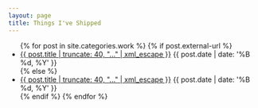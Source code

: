 ```yaml
---
layout: page
title: Things I've Shipped
---
```


<section id="work">
  <!-- <h3>{{ site.time | date: '%Y' }}</h3> -->
  <ul>
  {% for post in site.categories.work %}
      {% if post.external-url %}
          <li class="work-item">
            <a href="{{ post.external-url | xml_escape }}" title="{{ post.title | xml_escape }}" class="work-link">{{ post.title | truncate: 40, "..." | xml_escape }}</a>
            <time class="work-time">{{ post.date | date: '%B %d, %Y' }}</time>
          </li>
      {% else %}
          <li class="work-item">
            <a href="{{ post.url | xml_escape }}" title="{{ post.title | xml_escape }}" class="work-link">{{ post.title | truncate: 40, "..." | xml_escape }}</a>
            <time class="work-time">{{ post.date | date: '%B %d, %Y' }}</time>
          </li>
      {% endif %}
  {% endfor %}
  </ul>
</section>